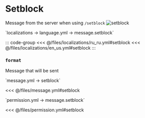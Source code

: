 # Setblock

Message from the server when using `/setblock`
![setblock](/setblock.png)

[//]: # (localization)
<!--@include: @/parts/words.md#localization--> 
<!--@include: @/parts/words.md#path--> `localizations → language.yml → message.setblock`

<!--@include: @/parts/words.md#default--> 

::: code-group
<<< @/files/localizations/ru_ru.yml#setblock
<<< @/files/localizations/en_us.yml#setblock
:::

### `format`

Message that will be sent

[//]: # (message.yml)
<!--@include: @/parts/words.md#setting-->
<!--@include: @/parts/words.md#path--> `message.yml → setblock`

<!--@include: @/parts/words.md#default-->
<<< @/files/message.yml#setblock

<!--@include: @/parts/enable.md-->
<!--@include: @/parts/destination.md-->
<!--@include: @/parts/sound.md-->

[//]: # (permission.yml)
<!--@include: @/parts/words.md#permission-->
<!--@include: @/parts/words.md#path--> `permission.yml → message.setblock`

<!--@include: @/parts/words.md#default-->
<<< @/files/permission.yml#setblock

<!--@include: @/parts/permission/permissionTier3.md-->
<!--@include: @/parts/permission/sound.md-->
